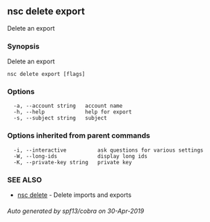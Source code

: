 ## nsc delete export

Delete an export

### Synopsis

Delete an export

```
nsc delete export [flags]
```

### Options

```
  -a, --account string   account name
  -h, --help             help for export
  -s, --subject string   subject
```

### Options inherited from parent commands

```
  -i, --interactive          ask questions for various settings
  -W, --long-ids             display long ids
  -K, --private-key string   private key
```

### SEE ALSO

* [nsc delete](nsc_delete.md)	 - Delete imports and exports

###### Auto generated by spf13/cobra on 30-Apr-2019
